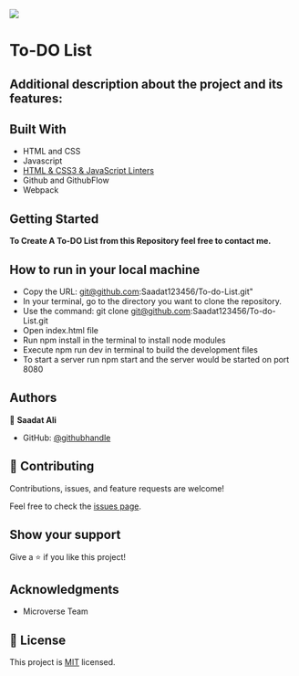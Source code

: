 ![](https://img.shields.io/badge/Microverse-blueviolet)

# To-DO List

## Additional description about the project and its features:

## Built With

- HTML and CSS
- Javascript
- [HTML & CSS3 & JavaScript Linters](https://github.com/microverseinc/linters-config/tree/master/html-css-js)
- Github and GithubFlow
- Webpack

## Getting Started

**To Create A To-DO List from this Repository feel free to contact me.**

## How to run in your local machine

- Copy the URL: git@github.com:Saadat123456/To-do-List.git"
- In your terminal, go to the directory you want to clone the repository.
- Use the command: git clone git@github.com:Saadat123456/To-do-List.git
- Open index.html file
- Run npm install in the terminal to install node modules
- Execute npm run dev in terminal to build the development files
- To start a server run npm start and the server would be started on port 8080


## Authors

👤 **Saadat Ali**

- GitHub: [@githubhandle](https://github.com/Saadat123456)


## 🤝 Contributing

Contributions, issues, and feature requests are welcome!

Feel free to check the [issues page](../../issues/).

## Show your support

Give a ⭐️ if you like this project!

## Acknowledgments

- Microverse Team

## 📝 License

This project is [MIT](./MIT.md) licensed.
